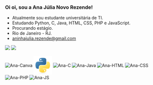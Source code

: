 ### Oi oi, sou a Ana Júlia Novo Rezende!

- Atualmente sou estudante universitária de TI.
- Estudando Python, C, Java, HTML, CSS, PHP e JavaScript.
- Procurando estágio.
- Rio de Janeiro - RJ.
- aninhajulia.rezende@gmail.com

<div> 
  <a href="https://instagram.com/ninha.ju" target="_blank"><img src="https://img.shields.io/badge/-Instagram-%23E4405F?style=for-the-badge&logo=instagram&logoColor=white" target="_blank"></a>
  <a href="https://www.linkedin.com/in/ana-j%C3%BAlia-novo-rezende-405233243" target="_blank"><img src="https://img.shields.io/badge/-LinkedIn-%230077B5?style=for-the-badge&logo=linkedin&logoColor=white" target="_blank"></a>
</div>

<div style="display: inline_block"><br>
  <img align="center" alt="Ana-Canva" height="60" width="60" src="https://cdn.jsdelivr.net/gh/devicons/devicon/icons/canva/canva-original.svg" />
  <img align="center" alt="Ana-Python" height="60" width="60" src="https://raw.githubusercontent.com/devicons/devicon/master/icons/python/python-original.svg" />
  <img align="center" alt="Ana-C" height="60" width="60" src="https://cdn.jsdelivr.net/gh/devicons/devicon/icons/c/c-original.svg" />
  <img align="center" alt="Ana-Java" height="60" width="60" src="https://cdn.jsdelivr.net/gh/devicons/devicon/icons/java/java-original.svg" />
  <img align="center" alt="Ana-HTML" height="60" width="60" src="https://cdn.jsdelivr.net/gh/devicons/devicon/icons/html5/html5-original.svg" />
  <img align="center" alt="Ana-CSS" height="60" width="60" src="https://cdn.jsdelivr.net/gh/devicons/devicon/icons/css3/css3-original.svg" />
  <img align="center" alt="Ana-PHP" height="60" width="60" src="https://cdn.jsdelivr.net/gh/devicons/devicon@latest/icons/php/php-original.svg" />
  <img align="center" alt="Ana-JS" height="60" width="60" src="https://cdn.jsdelivr.net/gh/devicons/devicon@latest/icons/javascript/javascript-plain.svg" />
</div>
